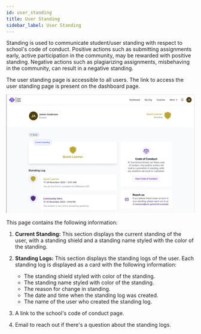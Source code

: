 ```yaml
---
id: user_standing
title: User Standing
sidebar_label: User Standing
---
```


Standing is used to communicate student/user standing with respect to school's code of conduct. Positive actions such as submitting assignments early, active participation in the community, may be rewarded with positive standing. Negative actions such as plagiarizing assignments, misbehaving in the community, can result in a negative standing.

The user standing page is accessible to all users. The link to access the user standing page is present on the dashboard page.

![User standing page](../assets/user_standing/user_standing_page.png)

This page contains the following information:

1. **Current Standing:** This section displays the current standing of the user, with a standing shield and a standing name styled with the color of the standing.

2. **Standing Logs:** This section displays the standing logs of the user. Each standing log is displayed as a card with the following information:

   - The standing shield styled with color of the standing.
   - The standing name styled with color of the standing.
   - The reason for change in standing.
   - The date and time when the standing log was created.
   - The name of the user who created the standing log.

3. A link to the school's code of conduct page.

4. Email to reach out if there's a question about the standing logs.
